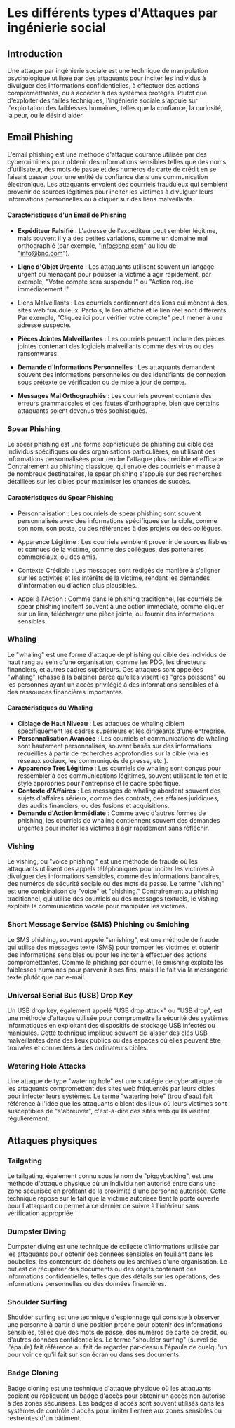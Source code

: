 # Les différents types d'Attaques par ingénierie social 

## Introduction

Une attaque par ingénierie sociale est une technique de manipulation psychologique utilisée par des attaquants pour inciter les individus à divulguer des informations confidentielles, à effectuer des actions compromettantes, ou à accéder à des systèmes protégés. Plutôt que d'exploiter des failles techniques, l'ingénierie sociale s'appuie sur l'exploitation des faiblesses humaines, telles que la confiance, la curiosité, la peur, ou le désir d'aider.

## Email Phishing 

L'email phishing est une méthode d'attaque courante utilisée par des cybercriminels pour obtenir des informations sensibles telles que des noms d'utilisateur, des mots de passe et des numéros de carte de crédit en se faisant passer pour une entité de confiance dans une communication électronique. Les attaquants envoient des courriels frauduleux qui semblent provenir de sources légitimes pour inciter les victimes à divulguer leurs informations personnelles ou à cliquer sur des liens malveillants.

#### Caractéristiques d'un Email de Phishing

- **Expéditeur Falsifié** : L'adresse de l'expéditeur peut sembler légitime, mais souvent il y a des petites variations, comme un domaine mal orthographié (par exemple, "info@bnq.com" au lieu de "info@bnc.com").

- **Ligne d'Objet Urgente** : Les attaquants utilisent souvent un langage urgent ou menaçant pour pousser la victime à agir rapidement, par exemple, "Votre compte sera suspendu !" ou "Action requise immédiatement !".

- Liens Malveillants : Les courriels contiennent des liens qui mènent à des sites web frauduleux. Parfois, le lien affiché et le lien réel sont différents. Par exemple, "Cliquez ici pour vérifier votre compte" peut mener à une adresse suspecte.
- **Pièces Jointes Malveillantes** : Les courriels peuvent inclure des pièces jointes contenant des logiciels malveillants comme des virus ou des ransomwares.

- **Demande d'Informations Personnelles** : Les attaquants demandent souvent des informations personnelles ou des identifiants de connexion sous prétexte de vérification ou de mise à jour de compte.

- **Messages Mal Orthographiés** : Les courriels peuvent contenir des erreurs grammaticales et des fautes d'orthographe, bien que certains attaquants soient devenus très sophistiqués.

### Spear Phishing

Le spear phishing est une forme sophistiquée de phishing qui cible des individus spécifiques ou des organisations particulières, en utilisant des informations personnalisées pour rendre l'attaque plus crédible et efficace. Contrairement au phishing classique, qui envoie des courriels en masse à de nombreux destinataires, le spear phishing s'appuie sur des recherches détaillées sur les cibles pour maximiser les chances de succès.

#### Caractéristiques du Spear Phishing

- Personnalisation : Les courriels de spear phishing sont souvent personnalisés avec des informations spécifiques sur la cible, comme son nom, son poste, ou des références à des projets ou des collègues.

- Apparence Légitime : Les courriels semblent provenir de sources fiables et connues de la victime, comme des collègues, des partenaires commerciaux, ou des amis.

- Contexte Crédible : Les messages sont rédigés de manière à s'aligner sur les activités et les intérêts de la victime, rendant les demandes d'information ou d'action plus plausibles.

- Appel à l'Action : Comme dans le phishing traditionnel, les courriels de spear phishing incitent souvent à une action immédiate, comme cliquer sur un lien, télécharger une pièce jointe, ou fournir des informations sensibles.

### Whaling

Le "whaling" est une forme d'attaque de phishing qui cible des individus de haut rang au sein d'une organisation, comme les PDG, les directeurs financiers, et autres cadres supérieurs. Ces attaques sont appelées "whaling" (chasse à la baleine) parce qu'elles visent les "gros poissons" ou les personnes ayant un accès privilégié à des informations sensibles et à des ressources financières importantes.

#### Caractéristiques du Whaling

- **Ciblage de Haut Niveau** : Les attaques de whaling ciblent spécifiquement les cadres supérieurs et les dirigeants d'une entreprise.
- **Personnalisation Avancée** : Les courriels et communications de whaling sont hautement personnalisés, souvent basés sur des informations recueillies à partir de recherches approfondies sur la cible (via les réseaux sociaux, les communiqués de presse, etc.).
- **Apparence Très Légitime** : Les courriels de whaling sont conçus pour ressembler à des communications légitimes, souvent utilisant le ton et le style appropriés pour l'entreprise et le cadre spécifique.
- **Contexte d'Affaires** : Les messages de whaling abordent souvent des sujets d'affaires sérieux, comme des contrats, des affaires juridiques, des audits financiers, ou des fusions et acquisitions.
- **Demande d'Action Immédiate** : Comme avec d'autres formes de phishing, les courriels de whaling contiennent souvent des demandes urgentes pour inciter les victimes à agir rapidement sans réfléchir.

### Vishing

Le vishing, ou "voice phishing," est une méthode de fraude où les attaquants utilisent des appels téléphoniques pour inciter les victimes à divulguer des informations sensibles, comme des informations bancaires, des numéros de sécurité sociale ou des mots de passe. Le terme "vishing" est une combinaison de "voice" et "phishing." Contrairement au phishing traditionnel, qui utilise des courriels ou des messages textuels, le vishing exploite la communication vocale pour manipuler les victimes.

### Short Message Service (SMS) Phishing ou Smiching

Le SMS phishing, souvent appelé "smishing", est une méthode de fraude qui utilise des messages texte (SMS) pour tromper les victimes et obtenir des informations sensibles ou pour les inciter à effectuer des actions compromettantes. Comme le phishing par courriel, le smishing exploite les faiblesses humaines pour parvenir à ses fins, mais il le fait via la messagerie texte plutôt que par e-mail.

### Universal Serial Bus (USB) Drop Key

Un USB drop key, également appelé "USB drop attack" ou "USB drop", est une méthode d'attaque utilisée pour compromettre la sécurité des systèmes informatiques en exploitant des dispositifs de stockage USB infectés ou manipulés. Cette technique implique souvent de laisser des clés USB malveillantes dans des lieux publics ou des espaces où elles peuvent être trouvées et connectées à des ordinateurs cibles.

### Watering Hole Attacks

Une attaque de type "watering hole" est une stratégie de cyberattaque où les attaquants compromettent des sites web fréquentés par leurs cibles pour infecter leurs systèmes. Le terme "watering hole" (trou d'eau) fait référence à l'idée que les attaquants ciblent des lieux où leurs victimes sont susceptibles de "s'abreuver", c'est-à-dire des sites web qu'ils visitent régulièrement.

## Attaques physiques 

### Tailgating

Le tailgating, également connu sous le nom de "piggybacking", est une méthode d'attaque physique où un individu non autorisé entre dans une zone sécurisée en profitant de la proximité d'une personne autorisée. Cette technique repose sur le fait que la victime autorisée tient la porte ouverte pour l'attaquant ou permet à ce dernier de suivre à l'intérieur sans vérification appropriée.

### Dumpster Diving

Dumpster diving est une technique de collecte d'informations utilisée par les attaquants pour obtenir des données sensibles en fouillant dans les poubelles, les conteneurs de déchets ou les archives d'une organisation. Le but est de récupérer des documents ou des objets contenant des informations confidentielles, telles que des détails sur les opérations, des informations personnelles ou des données financières.

### Shoulder Surfing

Shoulder surfing est une technique d'espionnage qui consiste à observer une personne à partir d'une position proche pour obtenir des informations sensibles, telles que des mots de passe, des numéros de carte de crédit, ou d'autres données confidentielles. Le terme "shoulder surfing" (survol de l'épaule) fait référence au fait de regarder par-dessus l'épaule de quelqu'un pour voir ce qu'il fait sur son écran ou dans ses documents.

### Badge Cloning

Badge cloning est une technique d'attaque physique où les attaquants copient ou répliquent un badge d'accès pour obtenir un accès non autorisé à des zones sécurisées. Les badges d'accès sont souvent utilisés dans les systèmes de contrôle d'accès pour limiter l'entrée aux zones sensibles ou restreintes d'un bâtiment.
